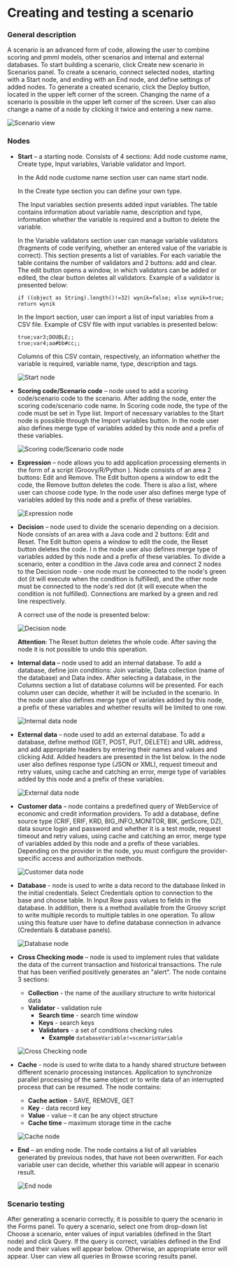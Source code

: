 # Creating and testing a scenario #

### General description ###
A scenario is an advanced form of code, allowing the user to combine scoring and pmml models, other scenarios and internal and external databases. 
To start building a scenario, click Create new scenario in Scenarios panel. 
To create a scenario, connect selected nodes, starting with a Start node, and ending with an End node, and define settings of added nodes. 
To generate a created scenario, click the Deploy button, located in the upper left corner of the screen. 
Changing the name of a scenario is possible in the upper left corner of the screen. 
User can also change a name of a node by clicking it twice and entering a new name.

![Scenario view](images/scenario.png "Scenario view")

### Nodes ###

- **Start** – a starting node. Consists of 4 sections: Add node custome name, Create type, Input variables, Variable validator and Import.

	In the Add node custome name section user can name start node.

	In the Create type section you can define your own type.

	The Input variables section presents added input variables. The table contains information about variable name, description and type, information whether the variable is required and a button to delete the variable.

	In the Variable validators section user can manage variable validators (fragments of code verifying, whether an entered value of the variable is correct). This section presents a list of variables. For each variable the table contains the number of validators and 2 buttons: add and clear. The edit button opens a window, in which validators can be added or edited, the clear button deletes all validators. Example of a validator is presented below:

	```
	if ((object as String).length()!=32) wynik=false; else wynik=true; return wynik
	```

	In the Import section, user can import a list of input variables from a CSV file. Example of CSV file with input variables is presented below:
	
	``` 
	true;var3;DOUBLE;;
	true;var4;aa#bb#cc;;
	```

	Columns of this CSV contain, respectively, an information whether the variable is required, variable name, type, description and tags.

	![Start node](images/startNode.png "Start node")

- **Scoring code/Scenario code** – node used to add a scoring code/scenario code to the scenario. 
	After adding the node, enter the scoring code/scenario code name. 
	In Scoring code node, the type of the code must be set in Type list. 
	Import of necessary variables to the Start node is possible through the Import variables button. 
	In the node user also defines merge type of variables added by this node and a prefix of these variables.
	

	![Scoring code/Scenario code node](images/scoringoneCodeNode.png "Scoring code/Scenario code")
	

- **Expression** – node allows you to add application processing elements in the form of a script (Groovy/R/Python ). 
	Node consists of an area  2 buttons: Edit and Remove. 
	The Edit button opens a window to edit the code, the Remove button deletes the code. 
	There is also a list, where user can choose code type. 
	In the node user also defines merge type of variables added by this node and a prefix of these variables. 

	![Expression node](images/expressionNode.png "Expression node")

- **Decision** – node used to divide the scenario depending on a decision. Node consists of an area with a Java code and 2 buttons: Edit and Reset. 
	The Edit button opens a window to edit the code, the Reset button deletes the code. I
	n the node user also defines merge type of variables added by this node and a prefix of these variables. 
	To divide a scenario, enter a condition in the Java code area and connect 2 nodes to the Decision node - one node must be connected to the node's green dot (it will execute when the condition is fulfilled), and the other node must be connected to the node's red dot (it will execute when the condition is not fulfilled). Connections are marked by a green and red line respectively. 
	
	A correct use of the node is presented below:

	![Decision node](images/decisionNode.png "Decision node")


	**Attention**: The Reset button deletes the whole code. After saving the node it is not possible to undo this operation.



- **Internal data** – node used to add an internal database. 
	To add a database, define join conditions: Join variable, Data collection (name of the database) and Data index. After selecting a database, in the Columns section a list of database columns will be presented. 
	For each column user can decide, whether it will be included in the scenario. 
	In the node user also defines merge type of variables added by this node, a prefix of these variables and whether results will be limited to one row.

	![Internal data node](images/internalDataNode.png "Internal data node")

- **External data** – node used to add an external database. 
	To add a database, define method (GET, POST, PUT, DELETE) and URL address, and add appropriate headers by entering their names and values and clicking Add. 
	Added headers are presented in the list below. In the node user also defines response type (JSON or XML), request timeout and retry values, using cache and catching an error, merge type of variables added by this node and a prefix of these variables.

	![External data node](images/externalDataNode.png "External data node")


- **Customer data** – node contains a predefined query of WebService of economic and credit information providers.
	To add a database, define source type (CRIF, ERIF, KRD, BIG_INFO_MONITOR, BIK, getScore, DZ), data source login and password and whether it is a test mode, request timeout and retry values, using cache and catching an error, merge type of variables added by this node and a prefix of these variables.
	Depending on the provider in the node, you must configure the provider-specific access and authorization methods.
	
	![Customer data node](images/customerDataNode.png "Customer data node")

- **Database** - node is used to write a data record to the database linked in the initial credentials.
	Select Credentials option to connection to the base​ and choose table. 
	In Input Row pass values to fields in the database.
	In addition, there is a method available from the Groovy script to write multiple records to multiple tables in one operation.​
	To allow using this feature user have to define database connection in advance (Credentials & database panels).

	![Database node](images/databaseNode.png "Database node")


- **Cross Checking mode** – node is used to implement rules that validate the data of the current transaction and historical transactions​.
	The rule that has been verified positively generates an "alert".
	The node contains 3 sections:
	- **Collection** - the name of the auxiliary structure to write historical data​
	- **Validator** - validation rule​
		- **Search time** - search time window
		- **Keys** - search keys​
		- **Validators** - a set of conditions checking rules​
			- **Example** 
				``
				databaseVariable!=scenarioVariable​
				``

	![Cross Checking node](images/crossCheckingNode.png "Cross Checking node")

- **Cache** - node is used to write data to a handy shared structure between different scenario processing instances​.
	Application to synchronize parallel processing of the same object or to write data of an interrupted process that can be resumed.
	The node contains:
	- **Cache action** - SAVE, REMOVE, GET​
	- **Key** - data record key ​
	- **Value** - value – it can be any object structure​
	- **Cache time** – maximum storage time in the cache

	![Cache node](images/cacheNode.png "Cache node")


- **End** – an ending node. 
	The node contains a list of all variables generated by previous nodes, that have not been overwritten. 
	For each variable user can decide, whether this variable will appear in scenario result.

	![End node](images/endNode.png "End node")


### Scenario testing ###
After generating a scenario correctly, it is possible to query the scenario in the Forms panel. To query a scenario, select one from drop-down list Choose a scenario, enter values of input variables (defined in the Start node) and click Query. If the query is correct, variables defined in the End node and their values will appear below. Otherwise, an appropriate error will appear. User can view all queries in Browse scoring results panel.

